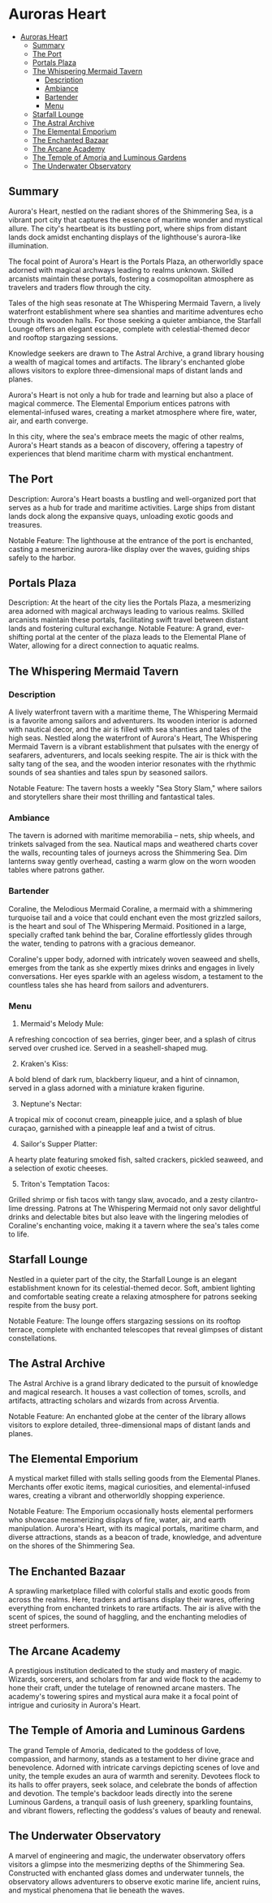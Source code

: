 # Auroras Heart


- [Auroras Heart](#auroras-heart)
  - [Summary](#summary)
  - [The Port](#the-port)
  - [Portals Plaza](#portals-plaza)
  - [The Whispering Mermaid Tavern](#the-whispering-mermaid-tavern)
    - [Description](#description)
    - [Ambiance](#ambiance)
    - [Bartender](#bartender)
    - [Menu](#menu)
  - [Starfall Lounge](#starfall-lounge)
  - [The Astral Archive](#the-astral-archive)
  - [The Elemental Emporium](#the-elemental-emporium)
  - [The Enchanted Bazaar](#the-enchanted-bazaar)
  - [The Arcane Academy](#the-arcane-academy)
  - [The Temple of Amoria and Luminous Gardens](#the-temple-of-amoria-and-luminous-gardens)
  - [The Underwater Observatory](#the-underwater-observatory)


## Summary

Aurora's Heart, nestled on the radiant shores of the Shimmering Sea, is a vibrant port city that captures the essence of maritime wonder and mystical allure. The city's heartbeat is its bustling port, where ships from distant lands dock amidst enchanting displays of the lighthouse's aurora-like illumination.

The focal point of Aurora's Heart is the Portals Plaza, an otherworldly space adorned with magical archways leading to realms unknown. Skilled arcanists maintain these portals, fostering a cosmopolitan atmosphere as travelers and traders flow through the city.

Tales of the high seas resonate at The Whispering Mermaid Tavern, a lively waterfront establishment where sea shanties and maritime adventures echo through its wooden halls. For those seeking a quieter ambiance, the Starfall Lounge offers an elegant escape, complete with celestial-themed decor and rooftop stargazing sessions.

Knowledge seekers are drawn to The Astral Archive, a grand library housing a wealth of magical tomes and artifacts. The library's enchanted globe allows visitors to explore three-dimensional maps of distant lands and planes.

Aurora's Heart is not only a hub for trade and learning but also a place of magical commerce. The Elemental Emporium entices patrons with elemental-infused wares, creating a market atmosphere where fire, water, air, and earth converge.

In this city, where the sea's embrace meets the magic of other realms, Aurora's Heart stands as a beacon of discovery, offering a tapestry of experiences that blend maritime charm with mystical enchantment.

## The Port

Description: Aurora's Heart boasts a bustling and well-organized port that serves as a hub for trade and maritime activities. Large ships from distant lands dock along the expansive quays, unloading exotic goods and treasures.

Notable Feature: The lighthouse at the entrance of the port is enchanted, casting a mesmerizing aurora-like display over the waves, guiding ships safely to the harbor.

## Portals Plaza

Description: At the heart of the city lies the Portals Plaza, a mesmerizing area adorned with magical archways leading to various realms. Skilled arcanists maintain these portals, facilitating swift travel between distant lands and fostering cultural exchange.
Notable Feature: A grand, ever-shifting portal at the center of the plaza leads to the Elemental Plane of Water, allowing for a direct connection to aquatic realms.


## The Whispering Mermaid Tavern

### Description 
A lively waterfront tavern with a maritime theme, The Whispering Mermaid is a favorite among sailors and adventurers. Its wooden interior is adorned with nautical decor, and the air is filled with sea shanties and tales of the high seas. Nestled along the waterfront of Aurora's Heart, The Whispering Mermaid Tavern is a vibrant establishment that pulsates with the energy of seafarers, adventurers, and locals seeking respite. The air is thick with the salty tang of the sea, and the wooden interior resonates with the rhythmic sounds of sea shanties and tales spun by seasoned sailors.

Notable Feature: The tavern hosts a weekly "Sea Story Slam," where sailors and storytellers share their most thrilling and fantastical tales.

### Ambiance
The tavern is adorned with maritime memorabilia – nets, ship wheels, and trinkets salvaged from the sea. Nautical maps and weathered charts cover the walls, recounting tales of journeys across the Shimmering Sea. Dim lanterns sway gently overhead, casting a warm glow on the worn wooden tables where patrons gather.

### Bartender 
Coraline, the Melodious Mermaid
Coraline, a mermaid with a shimmering turquoise tail and a voice that could enchant even the most grizzled sailors, is the heart and soul of The Whispering Mermaid. Positioned in a large, specially crafted tank behind the bar, Coraline effortlessly glides through the water, tending to patrons with a gracious demeanor.

Coraline's upper body, adorned with intricately woven seaweed and shells, emerges from the tank as she expertly mixes drinks and engages in lively conversations. Her eyes sparkle with an ageless wisdom, a testament to the countless tales she has heard from sailors and adventurers.

### Menu

1. Mermaid's Melody Mule:

A refreshing concoction of sea berries, ginger beer, and a splash of citrus served over crushed ice. Served in a seashell-shaped mug.

2. Kraken's Kiss:

A bold blend of dark rum, blackberry liqueur, and a hint of cinnamon, served in a glass adorned with a miniature kraken figurine.

3. Neptune's Nectar:

A tropical mix of coconut cream, pineapple juice, and a splash of blue curaçao, garnished with a pineapple leaf and a twist of citrus.

4. Sailor's Supper Platter:

A hearty plate featuring smoked fish, salted crackers, pickled seaweed, and a selection of exotic cheeses.

5. Triton's Temptation Tacos:

Grilled shrimp or fish tacos with tangy slaw, avocado, and a zesty cilantro-lime dressing.
Patrons at The Whispering Mermaid not only savor delightful drinks and delectable bites but also leave with the lingering melodies of Coraline's enchanting voice, making it a tavern where the sea's tales come to life.



## Starfall Lounge

Nestled in a quieter part of the city, the Starfall Lounge is an elegant establishment known for its celestial-themed decor. Soft, ambient lighting and comfortable seating create a relaxing atmosphere for patrons seeking respite from the busy port.

Notable Feature: The lounge offers stargazing sessions on its rooftop terrace, complete with enchanted telescopes that reveal glimpses of distant constellations.


## The Astral Archive

The Astral Archive is a grand library dedicated to the pursuit of knowledge and magical research. It houses a vast collection of tomes, scrolls, and artifacts, attracting scholars and wizards from across Arventia.

Notable Feature: An enchanted globe at the center of the library allows visitors to explore detailed, three-dimensional maps of distant lands and planes.


## The Elemental Emporium

A mystical market filled with stalls selling goods from the Elemental Planes. Merchants offer exotic items, magical curiosities, and elemental-infused wares, creating a vibrant and otherworldly shopping experience.

Notable Feature: The Emporium occasionally hosts elemental performers who showcase mesmerizing displays of fire, water, air, and earth manipulation.
Aurora's Heart, with its magical portals, maritime charm, and diverse attractions, stands as a beacon of trade, knowledge, and adventure on the shores of the Shimmering Sea.


## The Enchanted Bazaar

A sprawling marketplace filled with colorful stalls and exotic goods from across the realms. Here, traders and artisans display their wares, offering everything from enchanted trinkets to rare artifacts. The air is alive with the scent of spices, the sound of haggling, and the enchanting melodies of street performers.

## The Arcane Academy

A prestigious institution dedicated to the study and mastery of magic. Wizards, sorcerers, and scholars from far and wide flock to the academy to hone their craft, under the tutelage of renowned arcane masters. The academy's towering spires and mystical aura make it a focal point of intrigue and curiosity in Aurora's Heart.

## The Temple of Amoria and Luminous Gardens

The grand Temple of Amoria, dedicated to the goddess of love, compassion, and harmony, stands as a testament to her divine grace and benevolence. Adorned with intricate carvings depicting scenes of love and unity, the temple exudes an aura of warmth and serenity. Devotees flock to its halls to offer prayers, seek solace, and celebrate the bonds of affection and devotion. The temple's backdoor leads directly into the serene Luminous Gardens, a tranquil oasis of lush greenery, sparkling fountains, and vibrant flowers, reflecting the goddess's values of beauty and renewal.


## The Underwater Observatory

A marvel of engineering and magic, the underwater observatory offers visitors a glimpse into the mesmerizing depths of the Shimmering Sea. Constructed with enchanted glass domes and underwater tunnels, the observatory allows adventurers to observe exotic marine life, ancient ruins, and mystical phenomena that lie beneath the waves.

